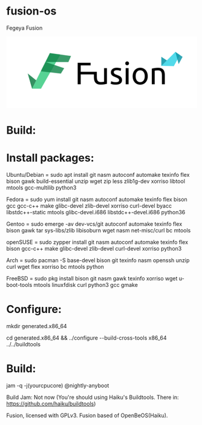 # fusion-os
Fegeya Fusion

![Fusion](Fusion.png)

# Build:

# Install packages: 

Ubuntu/Debian = sudo apt install git nasm autoconf automake texinfo flex bison gawk build-essential unzip wget zip less zlib1g-dev xorriso libtool mtools gcc-multilib python3

Fedora = sudo yum install git nasm autoconf automake texinfo flex bison gcc gcc-c++ make glibc-devel zlib-devel xorriso curl-devel byacc libstdc++-static mtools glibc-devel.i686 libstdc++-devel.i686 python36

Gentoo = sudo emerge -av dev-vcs/git autoconf automake texinfo flex bison gawk tar sys-libs/zlib libisoburn wget nasm net-misc/curl bc mtools

openSUSE = sudo zypper install git nasm autoconf automake texinfo flex bison gcc-c++ make glibc-devel zlib-devel curl-devel xorriso python3

Arch = sudo pacman -S base-devel bison git texinfo nasm openssh unzip curl wget flex xorriso bc mtools python

FreeBSD = sudo pkg install bison git nasm gawk texinfo xorriso wget u-boot-tools mtools linuxfdisk curl python3 gcc gmake


# Configure:

mkdir generated.x86_64


cd generated.x86_64 && ../configure --build-cross-tools x86_64 ../../buildtools

# Build:

jam -q -j(yourcpucore) @nightly-anyboot


Build Jam:
Not now (You're should using Haiku's Buildtools. There in: https://github.com/haiku/buildtools)




Fusion, licensed with GPLv3.
Fusion based of OpenBeOS(Haiku).
